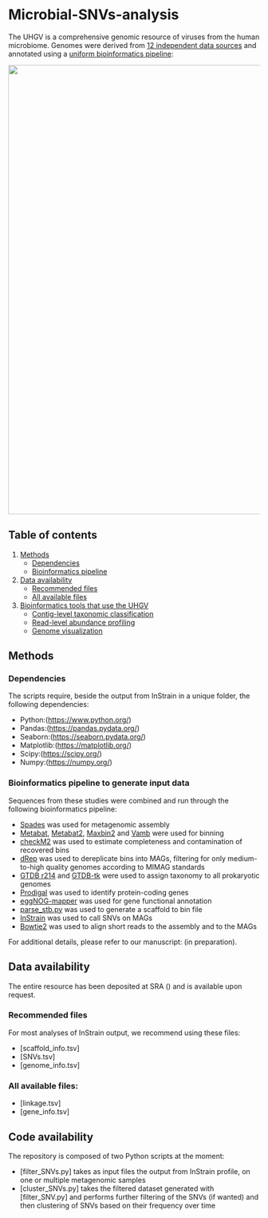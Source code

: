 # Microbial-SNVs-analysis

The UHGV is a comprehensive genomic resource of viruses from the human microbiome. Genomes were derived from [12 independent data sources](#data-sources) and annotated using a [uniform bioinformatics pipeline](#bioinformatics-pipeline):

<img src="img/data_workflow.png" width="900">


## Table of contents
1. [Methods](#methods)
   * [Dependencies](#Dependencies)
   * [Bioinformatics pipeline](#bioinformatics-pipeline)
2. [Data availability](#data-availability)
   * [Recommended files](#recommended-files)
   * [All available files](#all-available-files)
3. [Bioinformatics tools that use the UHGV](#code-availability) 
   * [Contig-level taxonomic classification](CLASSIFY.md)
   * [Read-level abundance profiling](#read-level-abundance-profiling-with-phanta)
   * [Genome visualization](#genome-visualization)
      

## Methods

### Dependencies

The scripts require, beside the output from InStrain in a unique folder, the following dependencies: 

- Python:(https://www.python.org/)
- Pandas:(https://pandas.pydata.org/)
- Seaborn:(https://seaborn.pydata.org/)
- Matplotlib:(https://matplotlib.org/)
- Scipy:(https://scipy.org/)
- Numpy:(https://numpy.org/)

### Bioinformatics pipeline to generate input data

Sequences from these studies were combined and run through the following bioinformatics pipeline:
- [Spades](https://github.com/ablab/spades) was used for metagenomic assembly
- [Metabat](https://bitbucket.org/berkeleylab/metabat/src/master/), [Metabat2](https://bitbucket.org/berkeleylab/metabat/src/master/), [Maxbin2](https://sourceforge.net/projects/maxbin2/) and [Vamb](https://github.com/RasmussenLab/vamb) were used for binning
- [checkM2](https://github.com/chklovski/CheckM2) was used to estimate completeness and contamination of recovered bins
- [dRep](https://github.com/MrOlm/drep) was used to dereplicate bins into MAGs, filtering for only medium-to-high quality genomes according to MIMAG standards
- [GTDB r214](https://gtdb.ecogenomic.org/) and [GTDB-tk](https://github.com/Ecogenomics/GTDBTk) were used to assign taxonomy to all prokaryotic genomes
- [Prodigal](https://github.com/hyattpd/Prodigal) was used to identify protein-coding genes
- [eggNOG-mapper](https://github.com/eggnogdb/eggnog-mapper) was used for gene functional annotation
- [parse_stb.py](https://github.com/MrOlm/drep/blob/master/helper_scripts/) was used to generate a scaffold to bin file
- [InStrain](https://github.com/MrOlm/inStrain) was used to call SNVs on MAGs
- [Bowtie2](https://github.com/BenLangmead/bowtie2) was used to align short reads to the assembly and to the MAGs

For additional details, please refer to our manuscript: (in preparation).

## Data availability

The entire resource has been deposited at SRA () and is  available upon request.

### Recommended files
For most analyses of InStrain output, we recommend using these files:
- [scaffold_info.tsv]
- [SNVs.tsv]
- [genome_info.tsv]

### All available files:

- [linkage.tsv]
- [gene_info.tsv]

## Code availability
The repository is composed of two Python scripts at the moment:
- [filter_SNVs.py] takes as input files the output from InStrain profile, on one or multiple metagenomic samples
- [cluster_SNVs.py] takes the filtered dataset generated with [filter_SNV.py] and performs further filtering of the SNVs (if wanted) and then clustering of SNVs based on their frequency over time
